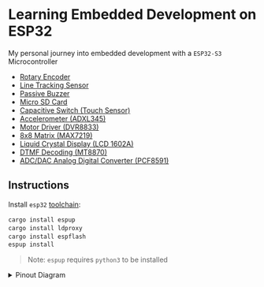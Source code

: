 # Learning Embedded Development on ESP32

My personal journey into embedded development with a `ESP32-S3` Microcontroller

- [Rotary Encoder](./esp32/rotary-encoder)
- [Line Tracking Sensor](./esp32/line-tracking-sensor)
- [Passive Buzzer](./esp32/passive-buzzer)
- [Micro SD Card](./esp32/micro-sdcard)
- [Capacitive Switch (Touch Sensor)](./esp32/capacitive-switch)
- [Accelerometer (ADXL345)](./esp32/accelerometer)
- [Motor Driver (DVR8833)](./esp32/motor-driver)
- [8x8 Matrix (MAX7219)](./esp32/matrix)
- [Liquid Crystal Display (LCD 1602A)](./esp32/lcd)
- [DTMF Decoding (MT8870)](./esp32/dtmf)
- [ADC/DAC Analog Digital Converter (PCF8591)](./esp32/adc-dac)

## Instructions

Install `esp32` [toolchain](https://github.com/esp-rs/rust-build):

```bash
cargo install espup
cargo install ldproxy
cargo install espflash
espup install
```

> Note: `espup` requires `python3` to be installed

<details>
  <summary>Pinout Diagram</summary>

![esp32-s3-devkitc-1-pinout](./attachments/esp32-s3-devkitc-1-pinout.png)

## LilyGo T-Display S3
![esp32-s3r8-pinout](./attachments/esp32-s3r8-pinout.png)
</details>